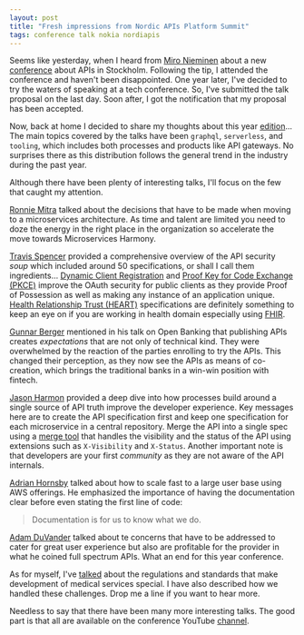 ```yaml
---
layout: post
title: "Fresh impressions from Nordic APIs Platform Summit"
tags: conference talk nokia nordiapis
---
```


Seems like yesterday, when I heard from [Miro Nieminen](https://twitter.com/mironieminen) about a new [conference](https://nordicapis.com/events/2016-platform-summit/) about APIs in Stockholm. Following the tip, I attended the conference and haven't been disappointed. One year later, I've decided to try the waters of speaking at a tech conference. So, I've submitted the talk proposal on the last day. Soon after, I got the notification that my proposal has been accepted.

Now, back at home I decided to share my thoughts about this year [edition](https://nordicapis.com/events/the-2017-api-platform-summit/)... The main topics covered by the talks have been `graphql`, `serverless`, and `tooling`, which includes both processes and products like API gateways. No surprises there as this distribution follows the general trend in the industry during the past year.

Although there have been plenty of interesting talks, I'll focus on the few that caught my attention.

[Ronnie Mitra](https://nordicapis.com/sessions/programming-people-platform-beyond-conways-law/) talked about the decisions that have to be made when moving to a microservices architecture. As time and talent are limited you need to doze the energy in the right place in the organization so accelerate the move towards Microservices Harmony.

[Travis Spencer](https://nordicapis.com/speakers/travis-spencer/) provided a comprehensive overview of the API security _soup_ which included around 50 specifications, or shall I call them ingredients... [Dynamic Client Registration](https://tools.ietf.org/html/rfc7591) and [Proof Key for Code Exchange (PKCE)](https://tools.ietf.org/html/rfc7636) improve the OAuth security for public clients as they provide Proof of Possession as well as making any instance of an application unique. [Health Relationship Trust (HEART)](http://openid.net/wg/heart/) specifications are definitely something to keep an eye on if you are working in health domain especially using [FHIR](https://www.hl7.org/fhir/).

[Gunnar Berger](https://nordicapis.com/sessions/close-gap-future-promise-open-banking/) mentioned in his talk on Open Banking that publishing APIs creates _expectations_ that are not only of technical kind. They were overwhelmed by the reaction of the parties enrolling to try the APIs. This changed their perception, as they now see the APIs as means of co-creation, which brings the traditional banks in a win-win position with fintech.

[Jason Harmon](https://nordicapis.com/sessions/api-needs-single-source-truth/) provided a deep dive into how processes build around a single source of API truth improve the developer experience. Key messages here are to create the API specification first and keep one specification for each microservice in a central repository. Merge the API into a single spec using a [merge tool](https://github.com/Typeform/openapi-micro-merge) that handles the visibility and the status of the API using extensions such as `X-Visibility` and `X-Status`. Another important note is that developers are your first _community_ as they are not aware of the API internals.

[Adrian Hornsby](https://nordicapis.com/sessions/journey-towards-scaling-application-10-million-users/) talked about how to scale fast to a large user base using AWS offerings. He emphasized the importance of having the documentation clear before even stating the first line of code:

> Documentation is for us to know what we do.

[Adam DuVander](https://nordicapis.com/sessions/full-spectrum-apis-lessons-scaling-750-apis-production/) talked about te concerns that have to be addressed to cater for great user experience but also are profitable for the provider in what he coined full spectrum APIs. What an end for this year conference.

As for myself, I've [talked](https://www.slideshare.net/VladStirbu/developing-medical-grade-iot-systems-with-microservices) about the regulations and standards that make development of medical services special. I have also described how we handled these challenges. Drop me a line if you want to hear more.

Needless to say that there have been many more interesting talks. The good part is that all are available on the conference YouTube [channel](https://www.youtube.com/playlist?list=PLd2MPdlXKO10RVLkvlnNz_mmqUY9QN4dj).